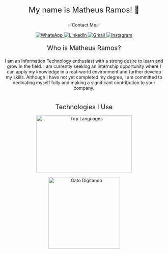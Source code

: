 <p align="center" style="font-size: 24px;">
  My name is Matheus Ramos! 👻
</p>

<p align="center">
  ✅Contact Me✅
</p>

<p align="center">
  <a href="https://wa.me/+554896192999">
    <img src="https://img.shields.io/badge/WhatsApp-25D366?style=for-the-badge&logo=whatsapp&logoColor=white" alt="WhatsApp">
  </a>
  <a href="https://www.linkedin.com/in/matheus-ramos-074615322/">
    <img src="https://img.shields.io/badge/LinkedIn-0077B5?style=for-the-badge&logo=linkedin&logoColor=white" alt="LinkedIn">
  </a>
  <a href="mailto:Matheusramosob@gmail.com?subject=CONTACT%20BY%20GITHUB%20-%20HELLO%20MATHEUS&body=Olá%20Matheus,%20tudo%20bem?">
    <img src="https://img.shields.io/badge/Gmail-D14836?style=for-the-badge&logo=gmail&logoColor=white" alt="Gmail">
  </a>
  <a href="mailto:Matheusramosob@gmail.com?subject=CONTACT%20BY%20GITHUB%20-%20HELLO%20MATHEUS&body=Olá%20Matheus,%20tudo%20bem?">
    <img src="https://img.shields.io/badge/Instagram-E4405F?style=for-the-badge&logo=instagram&logoColor=white" alt="Instagram">
  </a>
</p>

<p align="center" style="font-size: 20px;">
  Who is Matheus Ramos?
</p>

<p align="center" style="font-size: 14px; margin-bottom: 39px;">
 I am an Information Technology enthusiast with a strong desire to learn and grow in the field. I am currently seeking an internship opportunity where I can apply my knowledge in a real-world environment and further develop my skills. Although I have not yet completed my degree, I am committed to dedicating myself fully and making a significant contribution to your company.
</p>

<!-- Increased font size for "Technologies I Use" and reduced margin -->
<p align="center" style="font-size: 20px; margin-bottom: 1px;">
  Technologies I Use
</p>

<p align="center">
  <a href="https://github.com/MatheusRamosOliveiraBarros">
    <img height="180" width="300" src="https://github-readme-stats.vercel.app/api/top-langs?username=MatheusRamosOliveiraBarros&layout=compact&langs_count=8&theme=dark" alt="Top Languages">
  </a>
</p>

<!-- Centralize GIF at the end -->
<p align="center">
  <img src="https://media1.tenor.com/m/rkY5QA5c3VAAAAAC/gato-digitando.gif" alt="Gato Digitando" width="225">
</
